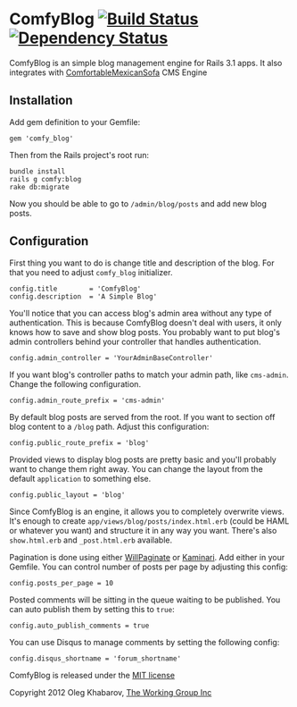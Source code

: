 # ComfyBlog [![Build Status](https://secure.travis-ci.org/comfy/comfy-blog.png)](http://travis-ci.org/comfy/comfy-blog) [![Dependency Status](https://gemnasium.com/comfy/comfy-blog.png)](https://gemnasium.com/comfy/comfy-blog)

ComfyBlog is an simple blog management engine for Rails 3.1 apps. It also integrates with [ComfortableMexicanSofa](https://github.com/comfy/comfortable-mexican-sofa) CMS Engine

## Installation

Add gem definition to your Gemfile:
    
    gem 'comfy_blog'
    
Then from the Rails project's root run:
    
    bundle install
    rails g comfy:blog
    rake db:migrate
    
Now you should be able to go to `/admin/blog/posts` and add new blog posts.

## Configuration

First thing you want to do is change title and description of the blog.
For that you need to adjust `comfy_blog` initializer.

    config.title        = 'ComfyBlog'
    config.description  = 'A Simple Blog'

You'll notice that you can access blog's admin area without any type of authentication.
This is because ComfyBlog doesn't deal with users, it only knows how to save and show 
blog posts. You probably want to put blog's admin controllers behind your controller
that handles authentication. 
    
    config.admin_controller = 'YourAdminBaseController'
    
If you want blog's controller paths to match your admin path, like `cms-admin`. Change
the following configuration.
    
    config.admin_route_prefix = 'cms-admin'
    
By default blog posts are served from the root. If you want to section off blog content
to a `/blog` path. Adjust this configuration:
    
    config.public_route_prefix = 'blog'
    
Provided views to display blog posts are pretty basic and you'll probably want to change
them right away. You can change the layout from the default `application` to something else.
    
    config.public_layout = 'blog'
    
Since ComfyBlog is an engine, it allows you to completely overwrite views. It's enough to
create `app/views/blog/posts/index.html.erb` (could be HAML or whatever you want) and structure
it in any way you want. There's also `show.html.erb` and `_post.html.erb` available.
    
Pagination is done using either [WillPaginate](https://github.com/mislav/will_paginate) or [Kaminari](https://github.com/amatsuda/kaminari). Add either in your Gemfile.
You can control number of posts per page by adjusting this config:
    
    config.posts_per_page = 10
    
Posted comments will be sitting in the queue waiting to be published. You can auto publish them
by setting this to `true`:

    config.auto_publish_comments = true
    
You can use Disqus to manage comments by setting the following config:

    config.disqus_shortname = 'forum_shortname'


ComfyBlog is released under the [MIT license](https://github.com/comfy/comfy-blog/raw/master/LICENSE) 

Copyright 2012 Oleg Khabarov, [The Working Group Inc](http://www.twg.ca)
